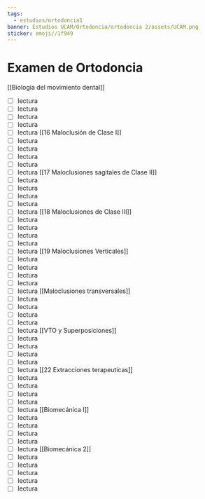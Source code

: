 ```yaml
---
tags:
  - estudios/ortodoncia1
banner: Estudios UCAM/Ortodoncia/ortodoncia 2/assets/UCAM.png
sticker: emoji//1f949
---
```


# Examen de Ortodoncia
[[Biologia del movimiento dental]]
- [ ] lectura
- [ ] lectura
- [ ] lectura
- [ ] lectura
- [ ] lectura
[[16 Maloclusión de Clase I]]
- [ ] lectura
- [ ] lectura
- [ ] lectura
- [ ] lectura
- [ ] lectura
[[17 Maloclusiones sagitales de Clase II]]
- [ ] lectura
- [ ] lectura
- [ ] lectura
- [ ] lectura
- [ ] lectura
[[18 Maloclusiones de Clase III]]
- [ ] lectura
- [ ] lectura
- [ ] lectura
- [ ] lectura
- [ ] lectura
[[19 Maloclusiones Verticales]]
- [ ] lectura
- [ ] lectura
- [ ] lectura
- [ ] lectura
- [ ] lectura
[[Maloclusiones transversales]]
- [ ] lectura
- [ ] lectura
- [ ] lectura
- [ ] lectura
- [ ] lectura
[[VTO y Superposiciones]]
- [ ] lectura
- [ ] lectura
- [ ] lectura
- [ ] lectura
- [ ] lectura
[[22 Extracciones terapeuticas]]
- [ ] lectura
- [ ] lectura
- [ ] lectura
- [ ] lectura
- [ ] lectura
[[Biomecánica I]]
- [ ] lectura
- [ ] lectura
- [ ] lectura
- [ ] lectura
- [ ] lectura
[[Biomecánica 2]]
- [ ] lectura
- [ ] lectura
- [ ] lectura
- [ ] lectura
- [ ] lectura